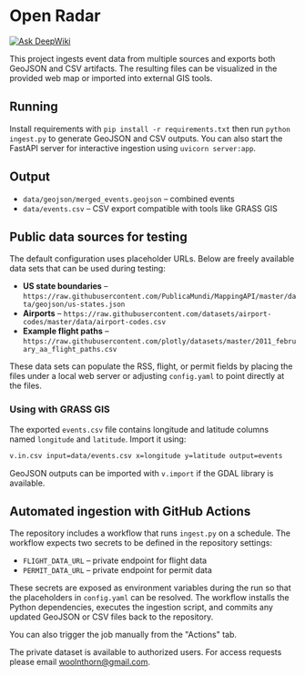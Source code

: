 # Open Radar
[![Ask DeepWiki](https://deepwiki.com/badge.svg)](https://deepwiki.com/definitelynotaspren/open-radar)

This project ingests event data from multiple sources and exports both GeoJSON and CSV artifacts. The resulting files can be visualized in the provided web map or imported into external GIS tools.

## Running

Install requirements with `pip install -r requirements.txt` then run `python ingest.py` to generate GeoJSON and CSV outputs.
You can also start the FastAPI server for interactive ingestion using `uvicorn server:app`.

## Output

- `data/geojson/merged_events.geojson` – combined events
- `data/events.csv` – CSV export compatible with tools like GRASS GIS

## Public data sources for testing

The default configuration uses placeholder URLs. Below are freely available data sets that can be used during testing:

- **US state boundaries** – `https://raw.githubusercontent.com/PublicaMundi/MappingAPI/master/data/geojson/us-states.json`
- **Airports** – `https://raw.githubusercontent.com/datasets/airport-codes/master/data/airport-codes.csv`
- **Example flight paths** – `https://raw.githubusercontent.com/plotly/datasets/master/2011_february_aa_flight_paths.csv`

These data sets can populate the RSS, flight, or permit fields by placing the files under a local web server or adjusting `config.yaml` to point directly at the files.

### Using with GRASS GIS

The exported `events.csv` file contains longitude and latitude columns named `longitude` and `latitude`. Import it using:

```bash
v.in.csv input=data/events.csv x=longitude y=latitude output=events
```

GeoJSON outputs can be imported with `v.import` if the GDAL library is available.

## Automated ingestion with GitHub Actions

The repository includes a workflow that runs `ingest.py` on a schedule. The
workflow expects two secrets to be defined in the repository settings:

* `FLIGHT_DATA_URL` – private endpoint for flight data
* `PERMIT_DATA_URL` – private endpoint for permit data

These secrets are exposed as environment variables during the run so that the
placeholders in `config.yaml` can be resolved. The workflow installs the Python
dependencies, executes the ingestion script, and commits any updated GeoJSON or
CSV files back to the repository.

You can also trigger the job manually from the "Actions" tab.


The private dataset is available to authorized users. For access requests please email [woolnthorn@gmail.com](mailto:woolnthorn@gmail.com).
